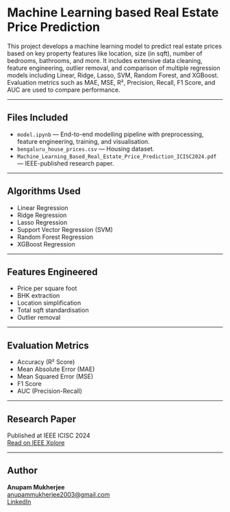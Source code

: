 # Machine Learning based Real Estate Price Prediction 

This project develops a machine learning model to predict real estate prices based on key property features like location, size (in sqft), number of bedrooms, bathrooms, and more. It includes extensive data cleaning, feature engineering, outlier removal, and comparison of multiple regression models including Linear, Ridge, Lasso, SVM, Random Forest, and XGBoost. Evaluation metrics such as MAE, MSE, R², Precision, Recall, F1 Score, and AUC are used to compare performance.

---

## Files Included

- `model.ipynb` — End-to-end modelling pipeline with preprocessing, feature engineering, training, and visualisation.
- `bengaluru_house_prices.csv` — Housing dataset.
- `Machine_Learning_Based_Real_Estate_Price_Prediction_ICISC2024.pdf` — IEEE-published research paper.

---

## Algorithms Used

- Linear Regression  
- Ridge Regression  
- Lasso Regression  
- Support Vector Regression (SVM)  
- Random Forest Regression  
- XGBoost Regression

---

## Features Engineered

- Price per square foot  
- BHK extraction  
- Location simplification  
- Total sqft standardisation  
- Outlier removal

---

## Evaluation Metrics

- Accuracy (R² Score)  
- Mean Absolute Error (MAE)  
- Mean Squared Error (MSE)  
- F1 Score  
- AUC (Precision-Recall)

---

## Research Paper

Published at IEEE ICISC 2024  
[Read on IEEE Xplore](https://ieeexplore.ieee.org/document/10677797)

---

## Author

**Anupam Mukherjee**  
anupammukherjee2003@gmail.com  
[LinkedIn](https://linkedin.com/in/anupammukherjee03)
